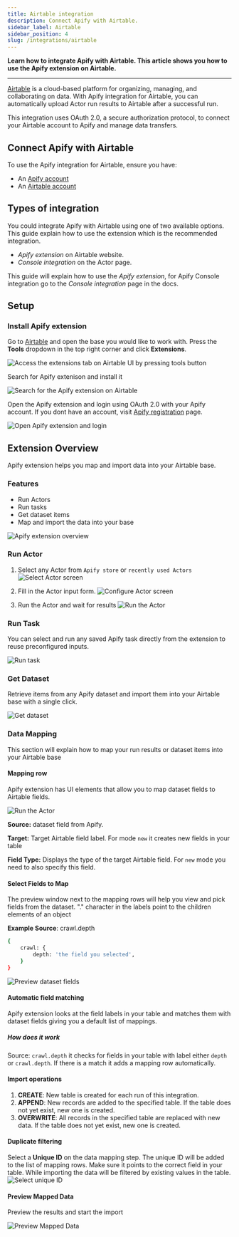 ```yaml
---
title: Airtable integration
description: Connect Apify with Airtable.
sidebar_label: Airtable
sidebar_position: 4
slug: /integrations/airtable
---
```


**Learn how to integrate Apify with Airtable. This article shows you how to use the Apify extension on Airtable.**

---

[Airtable](https://www.airtable.com/)  is a cloud-based platform for organizing, managing, and collaborating on data. With Apify integration for Airtable, you can automatically upload Actor run results to Airtable after a successful run.

This integration uses OAuth 2.0, a secure authorization protocol, to connect your Airtable account to Apify and manage data transfers.

## Connect Apify with Airtable

To use the Apify integration for Airtable, ensure you have:

- An [Apify account](https://console.apify.com/)
- An [Airtable account](https://www.airtable.com/)

## Types of integration

You could integrate Apify with Airtable using one of two available options. This guide explain how to use the extension which is the recommended integration.

- _Apify extension_ on Airtable website.
- _Console integration_ on the Actor page.

This guide will explain how to use the _Apify extension_, for Apify Console integration go to the _Console integration_ page in the docs.

## Setup

### Install Apify extension

Go to [Airtable](https://airtable.com) and open the base you would like to work with. Press the **Tools** dropdown in the top right corner and click **Extensions**.

![Access the extensions tab on Airtable UI by pressing tools button](../../images/airtable/airtable_tools_button.png)

<!-- TODO: improve pictures when Apify integration is published -->
Search for Apify extenison and install it

![Search for the Apify extension on Airtable](../../images/airtable/airtable_search_apify_extenison.png)

Open the Apify extension and login using OAuth 2.0 with your Apify account. If you dont have an account, visit [Apify registration](https://console.apify.com/sign-up) page.

![Open Apify extension and login](../../images/airtable/airtable_login.png)

## Extension Overview

Apify extension helps you map and import data into your Airtable base.

### Features

- Run Actors
- Run tasks
- Get dataset items
- Map and import the data into your base

![Apify extension overview](../../images/airtable/airtable_overview.png)

### Run Actor

1. Select any Actor from `Apify store` or `recently used Actors`
![Select Actor screen](../../images/airtable/airtable_actor_select.png)

1. Fill in the Actor input form.
![Configure Actor screen](../../images/airtable/airtable_configure_actor.png)

1. Run the Actor and wait for results
![Run the Actor](../../images/airtable/airtable_actor_run.png)

### Run Task

You can select and run any saved Apify task directly from the extension to reuse preconfigured inputs.

![Run task](../../images/airtable/airtable_task.png)


### Get Dataset

Retrieve items from any Apify dataset and import them into your Airtable base with a single click.

![Get dataset](../../images/airtable/airtable_dataset.png)

### Data Mapping

This section will explain how to map your run results or dataset items into your Airtable base

#### Mapping row

Apify extension has UI elements that allow you to map dataset fields to Airtable fields.

![Run the Actor](../../images/airtable/airtable_mapping_row.png)

**Source:** dataset field from Apify.

**Target:** Target Airtable field label. For mode `new` it creates new fields in your table

**Field Type:** Displays the type of the target Airtable field. For `new` mode you need to also specify this field.

#### Select Fields to Map

The preview window next to the mapping rows will help you view and pick fields from the dataset.
"." character in the labels point to the children elements of an object

**Example Source**: crawl.depth

```bash
{
    crawl: {
        depth: 'the field you selected',
    }
}
```

![Preview dataset fields](../../images/airtable/airtable_field_previews.png)

#### Automatic field matching

Apify extension looks at the field labels in your table and matches them with dataset fields giving you a default list of mappings.

##### How does it work

Source: `crawl.depth`
it checks for fields in your table with label either `depth` or `crawl.depth`. If there is a match it adds a mapping row automatically.

#### Import operations

1. **CREATE**: New table is created for each run of this integration.
2. **APPEND**: New records are added to the specified table. If the table does not yet exist, new one is created.
3. **OVERWRITE**: All records in the specified table are replaced with new data. If the table does not yet exist, new one is created.

#### Duplicate filtering

Select a **Unique ID** on the data mapping step. The unique ID will be added to the list of mapping rows.
Make sure it points to the correct field in your table. While importing the data will be filtered by existing values in the table.
![Select unique ID](../../images/airtable/airtable_unique_id.png)

#### Preview Mapped Data

Preview the results and start the import

![Preview Mapped Data](../../images/airtable/airtable_preview.png)
